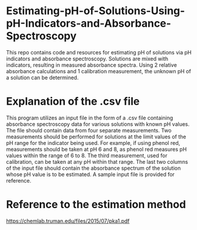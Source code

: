 # Estimating-pH-of-Solutions-Using-pH-Indicators-and-Absorbance-Spectroscopy
This repo contains code and resources for estimating pH of solutions via pH indicators and absorbance spectroscopy. Solutions are mixed with indicators, resulting in measured absorbance spectra. Using 2 relative absorbance calculations and 1 calibration measurement, the unknown pH of a solution can be determined.

# Explanation of the .csv file
This program utilizes an input file in the form of a .csv file containing absorbance spectroscopy data for various solutions with known pH values. The file should contain data from four separate measurements. Two measurements should be performed for solutions at the limit values of the pH range for the indicator being used. For example, if using phenol red, measurements should be taken at pH 6 and 8, as phenol red measures pH values within the range of 6 to 8. The third measurement, used for calibration, can be taken at any pH within that range. The last two columns of the input file should contain the absorbance spectrum of the solution whose pH value is to be estimated. A sample input file is provided for reference.

# Reference to the estimation method
https://chemlab.truman.edu/files/2015/07/pka1.pdf
